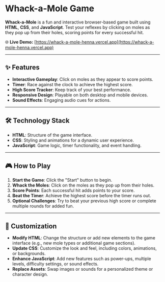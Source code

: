 # Whack-a-Mole Game

**Whack-a-Mole** is a fun and interactive browser-based game built using **HTML**, **CSS**, and **JavaScript**. Test your reflexes by clicking on moles as they pop up from their holes, scoring points for every successful hit.

🌐 **Live Demo:** [https://whack-a-mole-henna.vercel.app](https://whack-a-mole-henna.vercel.app)

---

## ✨ Features

- **Interactive Gameplay**: Click on moles as they appear to score points.
- **Timer**: Race against the clock to achieve the highest score.
- **High Score Tracker**: Keep track of your best performance.
- **Responsive Design**: Playable on both desktop and mobile devices.
- **Sound Effects**: Engaging audio cues for actions.

---

## 🛠️ Technology Stack

- **HTML**: Structure of the game interface.
- **CSS**: Styling and animations for a dynamic user experience.
- **JavaScript**: Game logic, timer functionality, and event handling.

---

## 🎮 How to Play

1. **Start the Game**: Click the "Start" button to begin.  
2. **Whack the Moles**: Click on the moles as they pop up from their holes.  
3. **Score Points**: Each successful hit adds points to your score.  
4. **Beat the Timer**: Achieve the highest score before the timer runs out.  
5. **Optional Challenges**: Try to beat your previous high score or complete multiple rounds for added fun.  

---

## 🔧 Customization

- **Modify HTML**: Change the structure or add new elements to the game interface (e.g., new mole types or additional game sections).  
- **Update CSS**: Customize the look and feel, including colors, animations, or backgrounds.  
- **Enhance JavaScript**: Add new features such as power-ups, multiple levels, difficulty settings, or sound effects.  
- **Replace Assets**: Swap images or sounds for a personalized theme or character design.  



 
